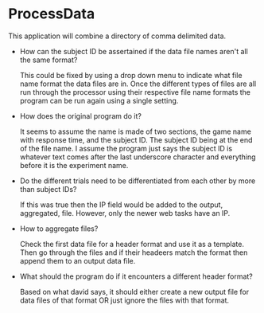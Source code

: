# ProcessData
This application will combine a directory of comma delimited data.

* How can the subject ID be assertained if the data file names aren't all the same format?

    This could be fixed by using a drop down menu to indicate what file name format the data files are in. Once the different types of         files are all run through the processor using their respective file name formats the program can be run again using a single setting.
    
* How does the original program do it?

    It seems to assume the name is made of two sections, the game name with response time, and the subject ID. The subject ID being at the     end of the file name. I assume the program just says the subject ID is whatever text comes after the last underscore character and         everything before it is the experiment name.

* Do the different trials need to be differentiated from each other by more than subject IDs?

    If this was true then the IP field would be added to the output, aggregated, file. However, only the newer web tasks have an IP.
    
* How to aggregate files?

    Check the first data file for a header format and use it as a template. Then go through the files and if their headeers match the format then append them to an output data file.
    
* What should the program do if it encounters a different header format?

    Based on what david says, it should either create a new output file for data files of that format OR just ignore the files with that format.
